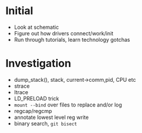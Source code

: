 # Initial
- Look at schematic
- Figure out how drivers connect/work/init
- Run through tutorials, learn technology gotchas

# Investigation
- dump_stack(), stack, current->comm,pid, CPU etc
- strace
- ltrace
- LD_PRELOAD trick
- `mount --bind` over files to replace and/or log
- regcap/regcmp
- annotate lowest level reg write
- binary search, `git bisect`
